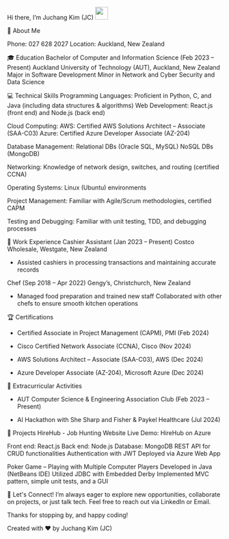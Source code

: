 Hi there, I’m Juchang Kim (JC) <img src="https://media.giphy.com/media/hvRJCLFzcasrR4ia7z/giphy.gif" width="30px">

:wave: About Me

Phone: 027 628 2027
Location: Auckland, New Zealand

:mortar_board: Education
Bachelor of Computer and Information Science (Feb 2023 – Present)
Auckland University of Technology (AUT), Auckland, New Zealand
Major in Software Development
Minor in Network and Cyber Security and Data Science

:computer: Technical Skills
Programming Languages: Proficient in Python, C, and Java (including data structures & algorithms)
Web Development: React.js (front end) and Node.js (back end)

Cloud Computing:
AWS: Certified AWS Solutions Architect – Associate (SAA-C03)
Azure: Certified Azure Developer Associate (AZ-204)

Database Management:
Relational DBs (Oracle SQL, MySQL)
NoSQL DBs (MongoDB)

Networking: Knowledge of network design, switches, and routing (certified CCNA)

Operating Systems: Linux (Ubuntu) environments

Project Management: Familiar with Agile/Scrum methodologies, certified CAPM

Testing and Debugging: Familiar with unit testing, TDD, and debugging processes

:briefcase: Work Experience
Cashier Assistant (Jan 2023 – Present)
Costco Wholesale, Westgate, New Zealand
- Assisted cashiers in processing transactions and maintaining accurate records

Chef (Sep 2018 – Apr 2022)
Gengy’s, Christchurch, New Zealand
- Managed food preparation and trained new staff
Collaborated with other chefs to ensure smooth kitchen operations

:trophy: Certifications
- Certified Associate in Project Management (CAPM), PMI (Feb 2024)

- Cisco Certified Network Associate (CCNA), Cisco (Nov 2024)

- AWS Solutions Architect – Associate (SAA-C03), AWS (Dec 2024)

- Azure Developer Associate (AZ-204), Microsoft Azure (Dec 2024)

:star2: Extracurricular Activities
- AUT Computer Science & Engineering Association Club (Feb 2023 – Present)

- AI Hackathon with She Sharp and Fisher & Paykel Healthcare (Jul 2024)

:rocket: Projects
HireHub - Job Hunting Website
Live Demo: HireHub on Azure

Front end: React.js
Back end: Node.js
Database: MongoDB
REST API for CRUD functionalities
Authentication with JWT
Deployed via Azure Web App

Poker Game – Playing with Multiple Computer Players
Developed in Java (NetBeans IDE)
Utilized JDBC with Embedded Derby
Implemented MVC pattern, simple unit tests, and a GUI

:handshake: Let's Connect!
I’m always eager to explore new opportunities, collaborate on projects, or just talk tech. Feel free to reach out via LinkedIn or Email.

Thanks for stopping by, and happy coding!

Created with :heart: by Juchang Kim (JC)

